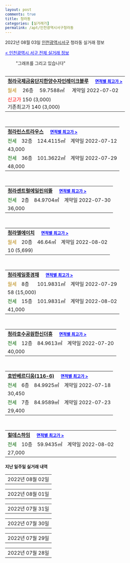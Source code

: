 ```yaml
---
layout: post
comments: true
title: 청라동
categories: [실거래가]
permalink: /apt/인천광역시서구청라동
---
```


2022년 08월 03일 <a href="/apt/인천광역시서구">인천광역시서구</a> 청라동 실거래 정보

<a style="color: blue;" href="/apt/인천광역시서구">< 인천광역시 서구 전체 실거래 정보</a>

<script type="text/javascript">
  google.charts.load('current', {'packages':['corechart']});
  google.charts.setOnLoadCallback(drawChart);

  function drawChart() {
    var data = google.visualization.arrayToDataTable([['거래일', '매매', '전월세', '전매'], ['21-01', 6, 4, 0], ['21-02', 0, 1, 0], ['21-03', 0, 5, 0], ['21-04', 0, 1, 0], ['21-05', 0, 4, 0], ['21-06', 0, 48, 0], ['21-07', 128, 160, 0], ['21-08', 72, 181, 0], ['21-09', 35, 206, 0], ['21-10', 36, 233, 0], ['21-11', 17, 191, 0], ['21-12', 12, 202, 0], ['22-01', 15, 232, 0], ['22-02', 16, 255, 0], ['22-03', 30, 295, 0], ['22-04', 41, 298, 0], ['22-05', 25, 254, 0], ['22-06', 20, 253, 0], ['22-07', 11, 200, 0], ['22-08', 0, 2, 0]]);

    var options = {
      title: '최근 1년간 유형별 거래량 추이',
      legend: { position: 'bottom' }
    };

    setTimeout(function() {
        var chart = new google.visualization.LineChart(document.getElementById('columnchart_material'));
        chart.draw(data, (options));
        document.getElementById('loading').style.display = 'none';
    }, 200);

  }
</script>


<div id="loading" style="z-index:20; display: block; margin-left: 35px">"그래프를 그리고 있습니다"</div>
<div id="columnchart_material" style="width: 95%; margin-left: -35px; display: block"></div>
<!--<div style="width: 95%; margin-left: -35px; display: block">
      <script async src="https://pagead2.googlesyndication.com/pagead/js/adsbygoogle.js?client=ca-pub-3485438051770037"
          crossorigin="anonymous"></script>
      <ins class="adsbygoogle"
          style="display:block"
          data-ad-format="fluid"
          data-ad-layout-key="-fb+5w+4e-db+86"
          data-ad-client="ca-pub-3485438051770037"
          data-ad-slot="1827090281"></ins>
      <script>
          (adsbygoogle = window.adsbygoogle || []).push({});
      </script>
</div>-->
<br>
<table>
  <tr>
    <td colspan="4" style="font-weight: bold;"><a href="/apt/인천광역시서구청라동청라국제금융단지한양수자인레이크블루">청라국제금융단지한양수자인레이크블루</a> &nbsp;&nbsp;&nbsp; <a style="color: blue; font-size: smaller;" href="/apt/인천광역시서구청라동청라국제금융단지한양수자인레이크블루">면적별 최고가 ></a></td>
  </tr>
    
  <tr>
    <td><a style="color: darkgoldenrod">월세</a></td>
    <td>26층</td>
    <td>59.7588㎡</td>
    <td>계약일 2022-07-02</td>
  </tr>
  <tr>
    <td colspan="4"><a style="color: red;">신고가 </a>150 (3,000)<br>기존최고가 140 (3,000)</td>
  </tr>
    
</table>
<br>
<table>
  <tr>
    <td colspan="4" style="font-weight: bold;"><a href="/apt/인천광역시서구청라동청라린스트라우스">청라린스트라우스</a> &nbsp;&nbsp;&nbsp; <a style="color: blue; font-size: smaller;" href="/apt/인천광역시서구청라동청라린스트라우스">면적별 최고가 ></a></td>
  </tr>
    
  <tr>
    <td><a style="color: darkgreen">전세</a></td>
    <td>32층</td>
    <td>124.4115㎡</td>
    <td>계약일 2022-07-12</td>
  </tr>
  <tr>
    <td colspan="4">43,000</td>
  </tr>
    
  <tr>
    <td><a style="color: darkgreen">전세</a></td>
    <td>36층</td>
    <td>101.3622㎡</td>
    <td>계약일 2022-07-29</td>
  </tr>
  <tr>
    <td colspan="4">48,000</td>
  </tr>
    
</table>
<br>
<table>
  <tr>
    <td colspan="4" style="font-weight: bold;"><a href="/apt/인천광역시서구청라동청라센트럴에일린의뜰">청라센트럴에일린의뜰</a> &nbsp;&nbsp;&nbsp; <a style="color: blue; font-size: smaller;" href="/apt/인천광역시서구청라동청라센트럴에일린의뜰">면적별 최고가 ></a></td>
  </tr>
    
  <tr>
    <td><a style="color: darkgreen">전세</a></td>
    <td>2층</td>
    <td>84.9704㎡</td>
    <td>계약일 2022-07-30</td>
  </tr>
  <tr>
    <td colspan="4">36,000</td>
  </tr>
    
</table>
<br>
<table>
  <tr>
    <td colspan="4" style="font-weight: bold;"><a href="/apt/인천광역시서구청라동청라엘에이치">청라엘에이치</a> &nbsp;&nbsp;&nbsp; <a style="color: blue; font-size: smaller;" href="/apt/인천광역시서구청라동청라엘에이치">면적별 최고가 ></a></td>
  </tr>
    
  <tr>
    <td><a style="color: darkgoldenrod">월세</a></td>
    <td>20층</td>
    <td>46.64㎡</td>
    <td>계약일 2022-08-02</td>
  </tr>
  <tr>
    <td colspan="4">10 (5,699)</td>
  </tr>
    
</table>
<br>
<table>
  <tr>
    <td colspan="4" style="font-weight: bold;"><a href="/apt/인천광역시서구청라동청라제일풍경채">청라제일풍경채</a> &nbsp;&nbsp;&nbsp; <a style="color: blue; font-size: smaller;" href="/apt/인천광역시서구청라동청라제일풍경채">면적별 최고가 ></a></td>
  </tr>
    
  <tr>
    <td><a style="color: darkgoldenrod">월세</a></td>
    <td>8층</td>
    <td>101.9831㎡</td>
    <td>계약일 2022-07-29</td>
  </tr>
  <tr>
    <td colspan="4">58 (15,000)</td>
  </tr>
    
  <tr>
    <td><a style="color: darkgreen">전세</a></td>
    <td>15층</td>
    <td>101.9831㎡</td>
    <td>계약일 2022-08-02</td>
  </tr>
  <tr>
    <td colspan="4">41,000</td>
  </tr>
    
</table>
<br>
<table>
  <tr>
    <td colspan="4" style="font-weight: bold;"><a href="/apt/인천광역시서구청라동청라호수공원한신더휴">청라호수공원한신더휴</a> &nbsp;&nbsp;&nbsp; <a style="color: blue; font-size: smaller;" href="/apt/인천광역시서구청라동청라호수공원한신더휴">면적별 최고가 ></a></td>
  </tr>
    
  <tr>
    <td><a style="color: darkgreen">전세</a></td>
    <td>12층</td>
    <td>84.9613㎡</td>
    <td>계약일 2022-07-20</td>
  </tr>
  <tr>
    <td colspan="4">40,000</td>
  </tr>
    
</table>
<br>
<table>
  <tr>
    <td colspan="4" style="font-weight: bold;"><a href="/apt/인천광역시서구청라동호반베르디움(116-6)">호반베르디움(116-6)</a> &nbsp;&nbsp;&nbsp; <a style="color: blue; font-size: smaller;" href="/apt/인천광역시서구청라동호반베르디움(116-6)">면적별 최고가 ></a></td>
  </tr>
    
  <tr>
    <td><a style="color: darkgreen">전세</a></td>
    <td>6층</td>
    <td>84.9925㎡</td>
    <td>계약일 2022-07-18</td>
  </tr>
  <tr>
    <td colspan="4">30,450</td>
  </tr>
    
  <tr>
    <td><a style="color: darkgreen">전세</a></td>
    <td>7층</td>
    <td>84.9589㎡</td>
    <td>계약일 2022-07-23</td>
  </tr>
  <tr>
    <td colspan="4">29,400</td>
  </tr>
    
</table>
<br>
<table>
  <tr>
    <td colspan="4" style="font-weight: bold;"><a href="/apt/인천광역시서구청라동힐데스하임">힐데스하임</a> &nbsp;&nbsp;&nbsp; <a style="color: blue; font-size: smaller;" href="/apt/인천광역시서구청라동힐데스하임">면적별 최고가 ></a></td>
  </tr>
    
  <tr>
    <td><a style="color: darkgreen">전세</a></td>
    <td>10층</td>
    <td>59.9435㎡</td>
    <td>계약일 2022-08-02</td>
  </tr>
  <tr>
    <td colspan="4">27,000</td>
  </tr>
    
</table>
    
<div style="margin-top: 20px; margin-bottom: 13px"><b>지난 일주일 실거래 내역</b></div>

  <table style="width: 100%; margin-bottom: 1px">
      <tr class="header">
        <td>2022년 08월 02일</td>
      </tr>
      <tr class="child" style="display: none">
        <td>
            
        <table>
          <tr>
            <td colspan="4" style="font-weight: bold;"><a href="https://search.naver.com/search.naver?query=청라자이">청라자이</a> &nbsp;&nbsp;&nbsp; <a style="color: blue; font-size: smaller;" href="/apt/인천광역시서구청라동청라자이">면적별 최고가 ></a></td>            
          </tr>

          <tr>
            <td><a style="color: blue">매매</a></td>
            <td>19층</td>
            <td>114.0091㎡</td>
            <td>계약일 2022-07-19</td>
          </tr>
          <tr>
            <td colspan="4">75,000 (중개거래)</td>
          </tr>
    
        </table>
        <table style="margin-top: 5px">
          <tr>
            <td colspan="4" style="font-weight: bold;"><a href="https://search.naver.com/search.naver?query=대우푸르지오">대우푸르지오</a> &nbsp;&nbsp;&nbsp; <a style="color: blue; font-size: smaller;" href="/apt/인천광역시서구청라동대우푸르지오">면적별 최고가 ></a></td>            
          </tr>
    
          <tr>
            <td><a style="color: darkgoldenrod">월세</a></td>
            <td>41층</td>
            <td>94.919㎡</td>
            <td>계약일 2022-07-30</td>
          </tr>
          <tr>
            <td colspan="4"><a style="color: red;">신고가 </a>200 (10,000)<br>기존최고가 120 (-)</td>
          </tr>
    
          <tr>
            <td><a style="color: darkgreen">전세</a></td>
            <td>6층</td>
            <td>114.104㎡</td>
            <td>계약일 2022-08-01</td>
          </tr>
          <tr>
            <td colspan="4">45,100</td>
          </tr>
    
        </table>
        <table style="margin-top: 5px">
          <tr>
            <td colspan="4" style="font-weight: bold;"><a href="https://search.naver.com/search.naver?query=청라국제금융단지한양수자인레이크블루">청라국제금융단지한양수자인레이크블루</a> &nbsp;&nbsp;&nbsp; <a style="color: blue; font-size: smaller;" href="/apt/인천광역시서구청라동청라국제금융단지한양수자인레이크블루">면적별 최고가 ></a></td>            
          </tr>
    
          <tr>
            <td><a style="color: darkgreen">전세</a></td>
            <td>11층</td>
            <td>84.424㎡</td>
            <td>계약일 2022-07-28</td>
          </tr>
          <tr>
            <td colspan="4">29,400</td>
          </tr>
    
        </table>
        <table style="margin-top: 5px">
          <tr>
            <td colspan="4" style="font-weight: bold;"><a href="https://search.naver.com/search.naver?query=청라동문굿모닝힐">청라동문굿모닝힐</a> &nbsp;&nbsp;&nbsp; <a style="color: blue; font-size: smaller;" href="/apt/인천광역시서구청라동청라동문굿모닝힐">면적별 최고가 ></a></td>            
          </tr>
    
          <tr>
            <td><a style="color: darkgreen">전세</a></td>
            <td>23층</td>
            <td>125.586㎡</td>
            <td>계약일 2022-07-27</td>
          </tr>
          <tr>
            <td colspan="4">29,000</td>
          </tr>
    
        </table>
        <table style="margin-top: 5px">
          <tr>
            <td colspan="4" style="font-weight: bold;"><a href="https://search.naver.com/search.naver?query=청라동양엔파트">청라동양엔파트</a> &nbsp;&nbsp;&nbsp; <a style="color: blue; font-size: smaller;" href="/apt/인천광역시서구청라동청라동양엔파트">면적별 최고가 ></a></td>            
          </tr>
    
          <tr>
            <td><a style="color: darkgreen">전세</a></td>
            <td>21층</td>
            <td>118.8376㎡</td>
            <td>계약일 2022-07-29</td>
          </tr>
          <tr>
            <td colspan="4">28,000</td>
          </tr>
    
        </table>
        <table style="margin-top: 5px">
          <tr>
            <td colspan="4" style="font-weight: bold;"><a href="https://search.naver.com/search.naver?query=청라롯데캐슬">청라롯데캐슬</a> &nbsp;&nbsp;&nbsp; <a style="color: blue; font-size: smaller;" href="/apt/인천광역시서구청라동청라롯데캐슬">면적별 최고가 ></a></td>            
          </tr>
    
          <tr>
            <td><a style="color: darkgreen">전세</a></td>
            <td>15층</td>
            <td>113.7568㎡</td>
            <td>계약일 2022-07-30</td>
          </tr>
          <tr>
            <td colspan="4">48,000</td>
          </tr>
    
        </table>
        <table style="margin-top: 5px">
          <tr>
            <td colspan="4" style="font-weight: bold;"><a href="https://search.naver.com/search.naver?query=청라반도유보라2.0">청라반도유보라2.0</a> &nbsp;&nbsp;&nbsp; <a style="color: blue; font-size: smaller;" href="/apt/인천광역시서구청라동청라반도유보라2.0">면적별 최고가 ></a></td>            
          </tr>
    
          <tr>
            <td><a style="color: darkgoldenrod">월세</a></td>
            <td>28층</td>
            <td>101.9765㎡</td>
            <td>계약일 2022-07-30</td>
          </tr>
          <tr>
            <td colspan="4">100 (11,500)</td>
          </tr>
    
          <tr>
            <td><a style="color: darkgreen">전세</a></td>
            <td>5층</td>
            <td>121.7338㎡</td>
            <td>계약일 2022-07-29</td>
          </tr>
          <tr>
            <td colspan="4">30,450</td>
          </tr>
    
          <tr>
            <td><a style="color: darkgreen">전세</a></td>
            <td>20층</td>
            <td>101.9953㎡</td>
            <td>계약일 2022-07-30</td>
          </tr>
          <tr>
            <td colspan="4">35,000</td>
          </tr>
    
          <tr>
            <td><a style="color: darkgreen">전세</a></td>
            <td>1층</td>
            <td>101.9953㎡</td>
            <td>계약일 2022-07-30</td>
          </tr>
          <tr>
            <td colspan="4">33,000</td>
          </tr>
    
        </table>
        <table style="margin-top: 5px">
          <tr>
            <td colspan="4" style="font-weight: bold;"><a href="https://search.naver.com/search.naver?query=청라엘에이치">청라엘에이치</a> &nbsp;&nbsp;&nbsp; <a style="color: blue; font-size: smaller;" href="/apt/인천광역시서구청라동청라엘에이치">면적별 최고가 ></a></td>            
          </tr>
    
          <tr>
            <td><a style="color: darkgoldenrod">월세</a></td>
            <td>5층</td>
            <td>46.64㎡</td>
            <td>계약일 2022-08-01</td>
          </tr>
          <tr>
            <td colspan="4">10 (5,699)</td>
          </tr>
    
        </table>
        <table style="margin-top: 5px">
          <tr>
            <td colspan="4" style="font-weight: bold;"><a href="https://search.naver.com/search.naver?query=청라한양수자인">청라한양수자인</a> &nbsp;&nbsp;&nbsp; <a style="color: blue; font-size: smaller;" href="/apt/인천광역시서구청라동청라한양수자인">면적별 최고가 ></a></td>            
          </tr>
    
          <tr>
            <td><a style="color: darkgreen">전세</a></td>
            <td>6층</td>
            <td>120.207㎡</td>
            <td>계약일 2022-07-30</td>
          </tr>
          <tr>
            <td colspan="4">36,700</td>
          </tr>
    
        </table>
        <table style="margin-top: 5px">
          <tr>
            <td colspan="4" style="font-weight: bold;"><a href="https://search.naver.com/search.naver?query=청라한화꿈에그린">청라한화꿈에그린</a> &nbsp;&nbsp;&nbsp; <a style="color: blue; font-size: smaller;" href="/apt/인천광역시서구청라동청라한화꿈에그린">면적별 최고가 ></a></td>            
          </tr>
    
          <tr>
            <td><a style="color: darkgreen">전세</a></td>
            <td>11층</td>
            <td>113.7584㎡</td>
            <td>계약일 2022-07-29</td>
          </tr>
          <tr>
            <td colspan="4">38,000</td>
          </tr>
    
        </table>
        <table style="margin-top: 5px">
          <tr>
            <td colspan="4" style="font-weight: bold;"><a href="https://search.naver.com/search.naver?query=호반베르디움">호반베르디움</a> &nbsp;&nbsp;&nbsp; <a style="color: blue; font-size: smaller;" href="/apt/인천광역시서구청라동호반베르디움">면적별 최고가 ></a></td>            
          </tr>
    
          <tr>
            <td><a style="color: darkgreen">전세</a></td>
            <td>25층</td>
            <td>84.8324㎡</td>
            <td>계약일 2022-07-26</td>
          </tr>
          <tr>
            <td colspan="4">25,000</td>
          </tr>
    
        </table>
        <table style="margin-top: 5px">
          <tr>
            <td colspan="4" style="font-weight: bold;"><a href="https://search.naver.com/search.naver?query=호반베르디움앤영무예다음">호반베르디움앤영무예다음</a> &nbsp;&nbsp;&nbsp; <a style="color: blue; font-size: smaller;" href="/apt/인천광역시서구청라동호반베르디움앤영무예다음">면적별 최고가 ></a></td>            
          </tr>
    
          <tr>
            <td><a style="color: darkgreen">전세</a></td>
            <td>13층</td>
            <td>59.86㎡</td>
            <td>계약일 2022-07-23</td>
          </tr>
          <tr>
            <td colspan="4">27,300</td>
          </tr>
    
        </table>
        <table style="margin-top: 5px">
          <tr>
            <td colspan="4" style="font-weight: bold;"><a href="https://search.naver.com/search.naver?query=힐데스하임">힐데스하임</a> &nbsp;&nbsp;&nbsp; <a style="color: blue; font-size: smaller;" href="/apt/인천광역시서구청라동힐데스하임">면적별 최고가 ></a></td>            
          </tr>
    
          <tr>
            <td><a style="color: darkgoldenrod">월세</a></td>
            <td>11층</td>
            <td>59.8871㎡</td>
            <td>계약일 2022-07-30</td>
          </tr>
          <tr>
            <td colspan="4">40 (16,000)</td>
          </tr>
    
        </table>
    
        </td>
      </tr>
  </table>
    
  <table style="width: 100%; margin-bottom: 1px">
      <tr class="header">
        <td>2022년 08월 01일</td>
      </tr>
      <tr class="child" style="display: none">
        <td>
            
        <table>
          <tr>
            <td colspan="4" style="font-weight: bold;"><a href="https://search.naver.com/search.naver?query=실거래정보없음">실거래정보없음</a> &nbsp;&nbsp;&nbsp; <a style="color: blue; font-size: smaller;" href="/apt/{real_region}청라동{name_without_space}"></a></td>            
          </tr>

        </table>
    
        </td>
      </tr>
  </table>
    
  <table style="width: 100%; margin-bottom: 1px">
      <tr class="header">
        <td>2022년 07월 31일</td>
      </tr>
      <tr class="child" style="display: none">
        <td>
            
        <table>
          <tr>
            <td colspan="4" style="font-weight: bold;"><a href="https://search.naver.com/search.naver?query=실거래정보없음">실거래정보없음</a> &nbsp;&nbsp;&nbsp; <a style="color: blue; font-size: smaller;" href="/apt/{real_region}청라동{name_without_space}"></a></td>            
          </tr>

        </table>
    
        </td>
      </tr>
  </table>
    
  <table style="width: 100%; margin-bottom: 1px">
      <tr class="header">
        <td>2022년 07월 30일</td>
      </tr>
      <tr class="child" style="display: none">
        <td>
            
        <table>
          <tr>
            <td colspan="4" style="font-weight: bold;"><a href="https://search.naver.com/search.naver?query=서해그랑블">서해그랑블</a> &nbsp;&nbsp;&nbsp; <a style="color: blue; font-size: smaller;" href="/apt/인천광역시서구청라동서해그랑블">면적별 최고가 ></a></td>            
          </tr>

          <tr>
            <td><a style="color: blue">매매</a></td>
            <td>6층</td>
            <td>59.9744㎡</td>
            <td>계약일 2022-07-06</td>
          </tr>
          <tr>
            <td colspan="4">53,000 (중개거래)</td>
          </tr>
    
        </table>
        <table style="margin-top: 5px">
          <tr>
            <td colspan="4" style="font-weight: bold;"><a href="https://search.naver.com/search.naver?query=청라국제금융단지한양수자인레이크블루">청라국제금융단지한양수자인레이크블루</a> &nbsp;&nbsp;&nbsp; <a style="color: blue; font-size: smaller;" href="/apt/인천광역시서구청라동청라국제금융단지한양수자인레이크블루">면적별 최고가 ></a></td>            
          </tr>
    
          <tr>
            <td><a style="color: darkgreen">전세</a></td>
            <td>21층</td>
            <td>84.3971㎡</td>
            <td>계약일 2022-07-28</td>
          </tr>
          <tr>
            <td colspan="4">43,000</td>
          </tr>
    
        </table>
        <table style="margin-top: 5px">
          <tr>
            <td colspan="4" style="font-weight: bold;"><a href="https://search.naver.com/search.naver?query=청라국제업무단지센텀대광로제비앙">청라국제업무단지센텀대광로제비앙</a> &nbsp;&nbsp;&nbsp; <a style="color: blue; font-size: smaller;" href="/apt/인천광역시서구청라동청라국제업무단지센텀대광로제비앙">면적별 최고가 ></a></td>            
          </tr>
    
          <tr>
            <td><a style="color: darkgoldenrod">월세</a></td>
            <td>2층</td>
            <td>82.9117㎡</td>
            <td>계약일 2022-06-08</td>
          </tr>
          <tr>
            <td colspan="4">150 (4,000)</td>
          </tr>
    
        </table>
        <table style="margin-top: 5px">
          <tr>
            <td colspan="4" style="font-weight: bold;"><a href="https://search.naver.com/search.naver?query=청라더샵레이크파크">청라더샵레이크파크</a> &nbsp;&nbsp;&nbsp; <a style="color: blue; font-size: smaller;" href="/apt/인천광역시서구청라동청라더샵레이크파크">면적별 최고가 ></a></td>            
          </tr>
    
          <tr>
            <td><a style="color: darkgoldenrod">월세</a></td>
            <td>48층</td>
            <td>106.893㎡</td>
            <td>계약일 2022-06-18</td>
          </tr>
          <tr>
            <td colspan="4"><a style="color: red;">신고가 </a>230 (7,000)<br>기존최고가 230 (3,000)</td>
          </tr>
    
          <tr>
            <td><a style="color: darkgreen">전세</a></td>
            <td>5층</td>
            <td>137.224㎡</td>
            <td>계약일 2022-06-25</td>
          </tr>
          <tr>
            <td colspan="4">70,000</td>
          </tr>
    
        </table>
        <table style="margin-top: 5px">
          <tr>
            <td colspan="4" style="font-weight: bold;"><a href="https://search.naver.com/search.naver?query=청라우미린">청라우미린</a> &nbsp;&nbsp;&nbsp; <a style="color: blue; font-size: smaller;" href="/apt/인천광역시서구청라동청라우미린">면적별 최고가 ></a></td>            
          </tr>
    
          <tr>
            <td><a style="color: darkgoldenrod">월세</a></td>
            <td>7층</td>
            <td>84.9507㎡</td>
            <td>계약일 2022-06-11</td>
          </tr>
          <tr>
            <td colspan="4">110 (10,000)</td>
          </tr>
    
        </table>
        <table style="margin-top: 5px">
          <tr>
            <td colspan="4" style="font-weight: bold;"><a href="https://search.naver.com/search.naver?query=청라제일풍경채">청라제일풍경채</a> &nbsp;&nbsp;&nbsp; <a style="color: blue; font-size: smaller;" href="/apt/인천광역시서구청라동청라제일풍경채">면적별 최고가 ></a></td>            
          </tr>
    
          <tr>
            <td><a style="color: darkgoldenrod">월세</a></td>
            <td>5층</td>
            <td>115.9895㎡</td>
            <td>계약일 2022-07-13</td>
          </tr>
          <tr>
            <td colspan="4">110 (8,000)</td>
          </tr>
    
          <tr>
            <td><a style="color: darkgreen">전세</a></td>
            <td>2층</td>
            <td>101.9669㎡</td>
            <td>계약일 2022-07-29</td>
          </tr>
          <tr>
            <td colspan="4">35,700</td>
          </tr>
    
        </table>
        <table style="margin-top: 5px">
          <tr>
            <td colspan="4" style="font-weight: bold;"><a href="https://search.naver.com/search.naver?query=청라한화꿈에그린">청라한화꿈에그린</a> &nbsp;&nbsp;&nbsp; <a style="color: blue; font-size: smaller;" href="/apt/인천광역시서구청라동청라한화꿈에그린">면적별 최고가 ></a></td>            
          </tr>
    
          <tr>
            <td><a style="color: darkgreen">전세</a></td>
            <td>26층</td>
            <td>100.7927㎡</td>
            <td>계약일 2022-07-28</td>
          </tr>
          <tr>
            <td colspan="4">41,000</td>
          </tr>
    
        </table>
        <table style="margin-top: 5px">
          <tr>
            <td colspan="4" style="font-weight: bold;"><a href="https://search.naver.com/search.naver?query=청라호수공원한신더휴">청라호수공원한신더휴</a> &nbsp;&nbsp;&nbsp; <a style="color: blue; font-size: smaller;" href="/apt/인천광역시서구청라동청라호수공원한신더휴">면적별 최고가 ></a></td>            
          </tr>
    
          <tr>
            <td><a style="color: darkgoldenrod">월세</a></td>
            <td>6층</td>
            <td>84.9613㎡</td>
            <td>계약일 2022-06-18</td>
          </tr>
          <tr>
            <td colspan="4">150 (5,000)</td>
          </tr>
    
        </table>
    
        </td>
      </tr>
  </table>
    
  <table style="width: 100%; margin-bottom: 1px">
      <tr class="header">
        <td>2022년 07월 29일</td>
      </tr>
      <tr class="child" style="display: none">
        <td>
            
        <table>
          <tr>
            <td colspan="4" style="font-weight: bold;"><a href="https://search.naver.com/search.naver?query=NPART">NPART</a> &nbsp;&nbsp;&nbsp; <a style="color: blue; font-size: smaller;" href="/apt/인천광역시서구청라동NPART">면적별 최고가 ></a></td>            
          </tr>

          <tr>
            <td><a style="color: blue">매매</a></td>
            <td>12층</td>
            <td>117.9428㎡</td>
            <td>계약일 2022-07-06</td>
          </tr>
          <tr>
            <td colspan="4"><a style="color: red;">신고가 </a>70,000 (중개거래)<br>기존최고가 66,500</td>
          </tr>
    
        </table>
        <table style="margin-top: 5px">
          <tr>
            <td colspan="4" style="font-weight: bold;"><a href="https://search.naver.com/search.naver?query=힐데스하임">힐데스하임</a> &nbsp;&nbsp;&nbsp; <a style="color: blue; font-size: smaller;" href="/apt/인천광역시서구청라동힐데스하임">면적별 최고가 ></a></td>            
          </tr>
    
          <tr>
            <td><a style="color: blue">매매</a></td>
            <td>11층</td>
            <td>59.9435㎡</td>
            <td>계약일 2022-07-01</td>
          </tr>
          <tr>
            <td colspan="4">52,000 (중개거래)</td>
          </tr>
    
        </table>
        <table style="margin-top: 5px">
          <tr>
            <td colspan="4" style="font-weight: bold;"><a href="https://search.naver.com/search.naver?query=대우푸르지오">대우푸르지오</a> &nbsp;&nbsp;&nbsp; <a style="color: blue; font-size: smaller;" href="/apt/인천광역시서구청라동대우푸르지오">면적별 최고가 ></a></td>            
          </tr>
    
          <tr>
            <td><a style="color: darkgoldenrod">월세</a></td>
            <td>40층</td>
            <td>114.104㎡</td>
            <td>계약일 2022-07-28</td>
          </tr>
          <tr>
            <td colspan="4">200 (10,000)</td>
          </tr>
    
          <tr>
            <td><a style="color: darkgreen">전세</a></td>
            <td>45층</td>
            <td>120.315㎡</td>
            <td>계약일 2022-07-28</td>
          </tr>
          <tr>
            <td colspan="4">50,000</td>
          </tr>
    
        </table>
        <table style="margin-top: 5px">
          <tr>
            <td colspan="4" style="font-weight: bold;"><a href="https://search.naver.com/search.naver?query=청라골드클래스커낼웨이">청라골드클래스커낼웨이</a> &nbsp;&nbsp;&nbsp; <a style="color: blue; font-size: smaller;" href="/apt/인천광역시서구청라동청라골드클래스커낼웨이">면적별 최고가 ></a></td>            
          </tr>
    
          <tr>
            <td><a style="color: darkgoldenrod">월세</a></td>
            <td>9층</td>
            <td>82.9214㎡</td>
            <td>계약일 2022-06-21</td>
          </tr>
          <tr>
            <td colspan="4">60 (30,000)</td>
          </tr>
    
        </table>
        <table style="margin-top: 5px">
          <tr>
            <td colspan="4" style="font-weight: bold;"><a href="https://search.naver.com/search.naver?query=청라국제금융단지한양수자인레이크블루">청라국제금융단지한양수자인레이크블루</a> &nbsp;&nbsp;&nbsp; <a style="color: blue; font-size: smaller;" href="/apt/인천광역시서구청라동청라국제금융단지한양수자인레이크블루">면적별 최고가 ></a></td>            
          </tr>
    
          <tr>
            <td><a style="color: darkgreen">전세</a></td>
            <td>8층</td>
            <td>84.6444㎡</td>
            <td>계약일 2022-06-03</td>
          </tr>
          <tr>
            <td colspan="4">24,150</td>
          </tr>
    
        </table>
        <table style="margin-top: 5px">
          <tr>
            <td colspan="4" style="font-weight: bold;"><a href="https://search.naver.com/search.naver?query=청라더샵레이크파크">청라더샵레이크파크</a> &nbsp;&nbsp;&nbsp; <a style="color: blue; font-size: smaller;" href="/apt/인천광역시서구청라동청라더샵레이크파크">면적별 최고가 ></a></td>            
          </tr>
    
          <tr>
            <td><a style="color: darkgoldenrod">월세</a></td>
            <td>22층</td>
            <td>100.59㎡</td>
            <td>계약일 2022-07-06</td>
          </tr>
          <tr>
            <td colspan="4">165 (8,000)</td>
          </tr>
    
        </table>
        <table style="margin-top: 5px">
          <tr>
            <td colspan="4" style="font-weight: bold;"><a href="https://search.naver.com/search.naver?query=청라웰카운티19단지">청라웰카운티19단지</a> &nbsp;&nbsp;&nbsp; <a style="color: blue; font-size: smaller;" href="/apt/인천광역시서구청라동청라웰카운티19단지">면적별 최고가 ></a></td>            
          </tr>
    
          <tr>
            <td><a style="color: darkgreen">전세</a></td>
            <td>6층</td>
            <td>124.82㎡</td>
            <td>계약일 2022-07-18</td>
          </tr>
          <tr>
            <td colspan="4"><a style="color: red;">신고가 </a>43,000<br>기존최고가 31,500</td>
          </tr>
    
        </table>
        <table style="margin-top: 5px">
          <tr>
            <td colspan="4" style="font-weight: bold;"><a href="https://search.naver.com/search.naver?query=청라한화꿈에그린">청라한화꿈에그린</a> &nbsp;&nbsp;&nbsp; <a style="color: blue; font-size: smaller;" href="/apt/인천광역시서구청라동청라한화꿈에그린">면적별 최고가 ></a></td>            
          </tr>
    
          <tr>
            <td><a style="color: darkgoldenrod">월세</a></td>
            <td>23층</td>
            <td>113.7584㎡</td>
            <td>계약일 2022-06-02</td>
          </tr>
          <tr>
            <td colspan="4">190 (5,000)</td>
          </tr>
    
        </table>
        <table style="margin-top: 5px">
          <tr>
            <td colspan="4" style="font-weight: bold;"><a href="https://search.naver.com/search.naver?query=청라호수공원한신더휴">청라호수공원한신더휴</a> &nbsp;&nbsp;&nbsp; <a style="color: blue; font-size: smaller;" href="/apt/인천광역시서구청라동청라호수공원한신더휴">면적별 최고가 ></a></td>            
          </tr>
    
          <tr>
            <td><a style="color: darkgreen">전세</a></td>
            <td>21층</td>
            <td>84.9878㎡</td>
            <td>계약일 2022-07-25</td>
          </tr>
          <tr>
            <td colspan="4">32,500</td>
          </tr>
    
        </table>
        <table style="margin-top: 5px">
          <tr>
            <td colspan="4" style="font-weight: bold;"><a href="https://search.naver.com/search.naver?query=호반베르디움(116-6)">호반베르디움(116-6)</a> &nbsp;&nbsp;&nbsp; <a style="color: blue; font-size: smaller;" href="/apt/인천광역시서구청라동호반베르디움(116-6)">면적별 최고가 ></a></td>            
          </tr>
    
          <tr>
            <td><a style="color: darkgoldenrod">월세</a></td>
            <td>13층</td>
            <td>84.9925㎡</td>
            <td>계약일 2022-06-08</td>
          </tr>
          <tr>
            <td colspan="4"><a style="color: red;">신고가 </a>170 (3,000)<br>기존최고가 120 (5,000)</td>
          </tr>
    
        </table>
    
        </td>
      </tr>
  </table>
    
  <table style="width: 100%; margin-bottom: 1px">
      <tr class="header">
        <td>2022년 07월 28일</td>
      </tr>
      <tr class="child" style="display: none">
        <td>
            
        <table>
          <tr>
            <td colspan="4" style="font-weight: bold;"><a href="https://search.naver.com/search.naver?query=엑슬루타워">엑슬루타워</a> &nbsp;&nbsp;&nbsp; <a style="color: blue; font-size: smaller;" href="/apt/인천광역시서구청라동엑슬루타워">면적별 최고가 ></a></td>            
          </tr>

          <tr>
            <td><a style="color: darkgreen">전세</a></td>
            <td>20층</td>
            <td>92.43㎡</td>
            <td>계약일 2022-06-21</td>
          </tr>
          <tr>
            <td colspan="4">36,000</td>
          </tr>
    
          <tr>
            <td><a style="color: darkgreen">전세</a></td>
            <td>7층</td>
            <td>132.68㎡</td>
            <td>계약일 2022-07-19</td>
          </tr>
          <tr>
            <td colspan="4">44,000</td>
          </tr>
    
        </table>
        <table style="margin-top: 5px">
          <tr>
            <td colspan="4" style="font-weight: bold;"><a href="https://search.naver.com/search.naver?query=청라29블럭호반베르디움">청라29블럭호반베르디움</a> &nbsp;&nbsp;&nbsp; <a style="color: blue; font-size: smaller;" href="/apt/인천광역시서구청라동청라29블럭호반베르디움">면적별 최고가 ></a></td>            
          </tr>
    
          <tr>
            <td><a style="color: darkgoldenrod">월세</a></td>
            <td>25층</td>
            <td>84.9289㎡</td>
            <td>계약일 2022-06-14</td>
          </tr>
          <tr>
            <td colspan="4">145 (3,000)</td>
          </tr>
    
          <tr>
            <td><a style="color: darkgreen">전세</a></td>
            <td>24층</td>
            <td>84.9934㎡</td>
            <td>계약일 2022-07-25</td>
          </tr>
          <tr>
            <td colspan="4">36,000</td>
          </tr>
    
        </table>
        <table style="margin-top: 5px">
          <tr>
            <td colspan="4" style="font-weight: bold;"><a href="https://search.naver.com/search.naver?query=청라국제금융단지한양수자인레이크블루">청라국제금융단지한양수자인레이크블루</a> &nbsp;&nbsp;&nbsp; <a style="color: blue; font-size: smaller;" href="/apt/인천광역시서구청라동청라국제금융단지한양수자인레이크블루">면적별 최고가 ></a></td>            
          </tr>
    
          <tr>
            <td><a style="color: darkgreen">전세</a></td>
            <td>6층</td>
            <td>84.3477㎡</td>
            <td>계약일 2022-07-22</td>
          </tr>
          <tr>
            <td colspan="4">37,000</td>
          </tr>
    
        </table>
        <table style="margin-top: 5px">
          <tr>
            <td colspan="4" style="font-weight: bold;"><a href="https://search.naver.com/search.naver?query=청라동문굿모닝힐">청라동문굿모닝힐</a> &nbsp;&nbsp;&nbsp; <a style="color: blue; font-size: smaller;" href="/apt/인천광역시서구청라동청라동문굿모닝힐">면적별 최고가 ></a></td>            
          </tr>
    
          <tr>
            <td><a style="color: darkgoldenrod">월세</a></td>
            <td>29층</td>
            <td>125.586㎡</td>
            <td>계약일 2022-07-24</td>
          </tr>
          <tr>
            <td colspan="4">100 (20,000)</td>
          </tr>
    
        </table>
        <table style="margin-top: 5px">
          <tr>
            <td colspan="4" style="font-weight: bold;"><a href="https://search.naver.com/search.naver?query=청라센트럴에일린의뜰">청라센트럴에일린의뜰</a> &nbsp;&nbsp;&nbsp; <a style="color: blue; font-size: smaller;" href="/apt/인천광역시서구청라동청라센트럴에일린의뜰">면적별 최고가 ></a></td>            
          </tr>
    
          <tr>
            <td><a style="color: darkgreen">전세</a></td>
            <td>28층</td>
            <td>84.961㎡</td>
            <td>계약일 2022-06-20</td>
          </tr>
          <tr>
            <td colspan="4">45,000</td>
          </tr>
    
          <tr>
            <td><a style="color: darkgreen">전세</a></td>
            <td>27층</td>
            <td>84.961㎡</td>
            <td>계약일 2022-07-22</td>
          </tr>
          <tr>
            <td colspan="4">39,000</td>
          </tr>
    
        </table>
    
        </td>
      </tr>
  </table>
    

